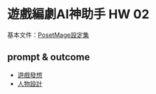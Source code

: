 # 遊戲編劇AI神助手 HW 02

基本文件：[PosetMage設定集](https://posetmage.com/SettingBook)

## prompt & outcome
* [遊戲發想](./Task01.md)
* [人物設計](./Task02.md)